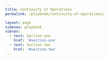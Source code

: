 ```yaml
---
title: Continuity of Operations
permalink: /playbook/continuity-of-operations/

layout: page
sidenav: playbook
subnav:
  - text: Section one
    href: '#section-one'
  - text: Section two
    href: '#section-two'
---
```

